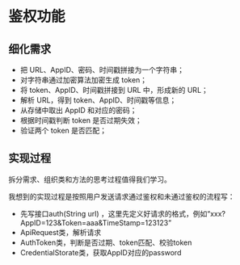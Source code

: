 
# 鉴权功能

## 细化需求
- 把 URL、AppID、密码、时间戳拼接为一个字符串；
- 对字符串通过加密算法加密生成 token；
- 将 token、AppID、时间戳拼接到 URL 中，形成新的 URL；
- 解析 URL，得到 token、AppID、时间戳等信息；
- 从存储中取出 AppID 和对应的密码；
- 根据时间戳判断 token 是否过期失效；
- 验证两个 token 是否匹配；

## 实现过程

拆分需求、组织类和方法的思考过程值得我们学习。

我想到的实现过程是按照用户发送请求通过鉴权和未通过鉴权的流程写：

- 先写接口auth(String url) ，这里先定义好请求的格式，例如“xxx?AppID=123&Token=aaa&TimeStamp=123123”
- ApiRequest类，解析请求
- AuthToken类，判断是否过期、token匹配、校验token
- CredentialStorate类，获取AppID对应的password
